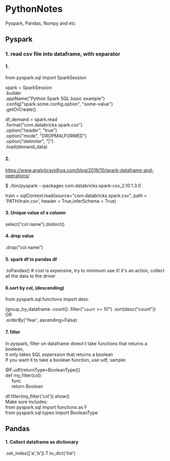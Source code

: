# PythonNotes
Pyspark, Pandas, Numpy and etc


Pyspark
---------------------
### 1. read csv file into dataframe, with separator

#### 1.
from pyspark.sql import SparkSession

spark = SparkSession \
    .builder \
    .appName("Python Spark SQL basic example") \
    .config("spark.some.config.option", "some-value") \
    .getOrCreate()

  df_demand = spark.read\
        .format("com.databricks.spark.csv")\
        .option("header", "true")\
        .option("mode", "DROPMALFORMED")\
        .option("delimiter", "|")\
        .load(demand_data)

#### 2.
https://www.analyticsvidhya.com/blog/2016/10/spark-dataframe-and-operations/

$ ./bin/pyspark --packages com.databricks:spark-csv_2.10:1.3.0

train = sqlContext.load(source="com.databricks.spark.csv", path = 'PATH/train.csv', header = True,inferSchema = True)

#### 3. Unique value of a column
select("col name").distinct()

#### 4. drop value
.drop("col name")

#### 5. spark df to pandas df
.toPandas() # cost is expensive, try to minimum use it! it's an action, collect all the data to the driver

#### 6.sort by col, (descending)
from pyspark.sql.functions import desc

(group_by_dataframe
    .count()
    .filter("`count` >= 10")
    .sort(desc("count"))\
OR\
.orderBy('Year', ascending=False)

#### 7. filter
In pyspark, filter on dataframe doesn't take functions that returns a boolean,\
it only takes SQL experssion that returns a boolean\
If you want it to take a boolean function, use udf, sample: 

@F.udf(returnType=BooleanType())\
def my_filter(col):\
&nbsp;&nbsp;&nbsp;&nbsp; func\
&nbsp;&nbsp;&nbsp;&nbsp; return Boolean
  
df.filter(my_filter('col')).show()\
Make sure includes:\
from pyspark.sql import functions as F\
from pyspark.sql.types import BooleanType



Pandas
---------------------
#### 1. Collect dataframe as dictionary
.set_index(['a','b']).T.to_dict('list')
